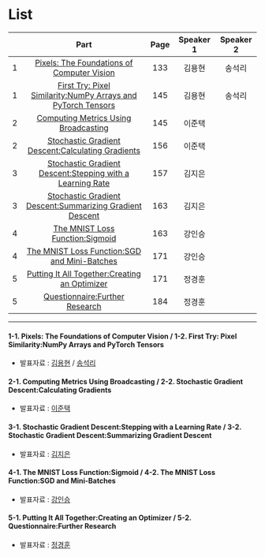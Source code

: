 # List
| | Part | Page | Speaker 1 | Speaker 2 |
|:-:|:-----:|:----:|:---------:|:---------:|
|1|[Pixels: The Foundations of Computer Vision](#1-1)|133|김용현|송석리|
|1|[First Try: Pixel Similarity:NumPy Arrays and PyTorch Tensors](#1-2)|145|김용현|송석리|
|2|[Computing Metrics Using Broadcasting](#2-1)|145|이준택| |
|2|[Stochastic Gradient Descent:Calculating Gradients](#2-2)|156|이준택| |
|3|[Stochastic Gradient Descent:Stepping with a Learning Rate](#3-1)|157|김지은| |
|3|[Stochastic Gradient Descent:Summarizing Gradient Descent](#3-2)|163|김지은| |
|4|[The MNIST Loss Function:Sigmoid](#4-1)|163|강인승| |
|4|[The MNIST Loss Function:SGD and Mini-Batches](#4-2)|171|강인승| |
|5|[Putting It All Together:Creating an Optimizer](#5-1)|171|정경훈| |
|5|[Questionnaire:Further Research](#5-2)|184|정경훈| |



---

<div id="1-1"></div>
<div id="1-2"></div>

#### 1-1. Pixels: The Foundations of Computer Vision / 1-2. First Try: Pixel Similarity:NumPy Arrays and PyTorch Tensors
* 발표자료 : [김용현]() / [송석리](4th_Week_Tue_01_송석리_Neural%20Network%20Basic%20Model.pdf)

    

<div id="2-1"></div>
<div id="2-2"></div>
    
#### 2-1. Computing Metrics Using Broadcasting / 2-2. Stochastic Gradient Descent:Calculating Gradients
* 발표자료 : [이준택](4th_Week_Tue_02_이준택.pptx)
    


<div id="3-1"></div>
<div id="3-2"></div>

#### 3-1. Stochastic Gradient Descent:Stepping with a Learning Rate / 3-2. Stochastic Gradient Descent:Summarizing Gradient Descent
* 발표자료 : [김지은](4th_Week_Tue_03_김지은.pdf)
    




<div id="4-1"></div>
<div id="4-2"></div>

#### 4-1. The MNIST Loss Function:Sigmoid / 4-2. The MNIST Loss Function:SGD and Mini-Batches
* 발표자료 : [강인승](4th_Week_Tue_04_강인승.pdf)
    




<div id="5-1"></div>
<div id="5-2"></div>

#### 5-1. Putting It All Together:Creating an Optimizer / 5-2. Questionnaire:Further Research
* 발표자료 : [정경훈](4th_Week_Tue_05_정경훈.pdf)
  
